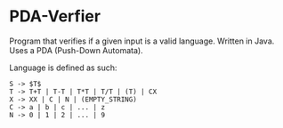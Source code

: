 PDA-Verfier
===========

Program that verifies if a given input is a valid language. Written in Java.
Uses a PDA (Push-Down Automata).

Language is defined as such:
```
S -> $T$
T -> T+T | T-T | T*T | T/T | (T) | CX
X -> XX | C | N | (EMPTY_STRING)
C -> a | b | c | ... | z
N -> 0 | 1 | 2 | ... | 9
```